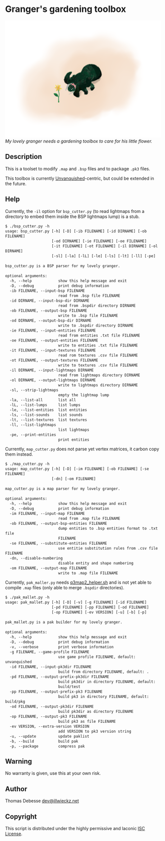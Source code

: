 Granger's gardening toolbox
===========================

![Cute Granger](doc/cute-granger.512.png)  
_My lovely granger needs a gardening toolbox to care for his little flower._

Description
-----------

This is a toolset to modify `.map` and `.bsp` files and to package `.pk3` files.

This toolbox is currently [Unvanquished](http://unvanquished.net)-centric, but could be extended in the future.

Help
----

Currently, the `-il` option for `bsp_cutter.py` (to read lightmaps from a directory to embed them inside the BSP lightmaps lump) is a stub.

```
$ ./bsp_cutter.py -h
usage: bsp_cutter.py [-h] [-D] [-ib FILENAME] [-id DIRNAME] [-ob FILENAME]
                     [-od DIRNAME] [-ie FILENAME] [-oe FILENAME]
                     [-it FILENAME] [-ot FILENAME] [-il DIRNAME] [-ol DIRNAME]
                     [-sl] [-la] [-lL] [-le] [-ls] [-lt] [-ll] [-pe]

bsp_cutter.py is a BSP parser for my lovely granger.

optional arguments:
  -h, --help            show this help message and exit
  -D, --debug           print debug information
  -ib FILENAME, --input-bsp FILENAME
                        read from .bsp file FILENAME
  -id DIRNAME, --input-bsp-dir DIRNAME
                        read from .bspdir directory DIRNAME
  -ob FILENAME, --output-bsp FILENAME
                        write to .bsp file FILENAME
  -od DIRNAME, --output-bsp-dir DIRNAME
                        write to .bspdir directory DIRNAME
  -ie FILENAME, --input-entities FILENAME
                        read from entities .txt file FILENAME
  -oe FILENAME, --output-entities FILENAME
                        write to entities .txt file FILENAME
  -it FILENAME, --input-textures FILENAME
                        read rom textures .csv file FILENAME
  -ot FILENAME, --output-textures FILENAME
                        write to textures .csv file FILENAME
  -il DIRNAME, --input-lightmaps DIRNAME
                        read from lightmaps directory DIRNAME
  -ol DIRNAME, --output-lightmaps DIRNAME
                        write to lightmaps directory DIRNAME
  -sl, --strip-lightmaps
                        empty the lightmap lump
  -la, --list-all       list all
  -lL, --list-lumps     list lumps
  -le, --list-entities  list entities
  -ls, --list-sounds    list sounds
  -lt, --list-textures  list textures
  -ll, --list-lightmaps
                        list lightmaps
  -pe, --print-entities
                        print entities
```

Currently, `map_cutter.py` does not parse yet vertex matrices, it carbon copy them instead.

```
$ ./map_cutter.py -h
usage: map_cutter.py [-h] [-D] [-im FILENAME] [-ob FILENAME] [-se FILENAME]
                     [-dn] [-om FILENAME]

map_cutter.py is a map parser for my lovely granger.

optional arguments:
  -h, --help            show this help message and exit
  -D, --debug           print debug information
  -im FILENAME, --input-map FILENAME
                        read from .map file FILENAME
  -ob FILENAME, --output-bsp-entities FILENAME
                        dump entities to .bsp entities format to .txt file
                        FILENAME
  -se FILENAME, --substitute-entities FILENAME
                        use entitie substitution rules from .csv file FILENAME
  -dn, --disable-numbering
                        disable entity and shape numbering
  -om FILENAME, --output-map FILENAME
                        write to .map file FILENAME
```

Currently, `pak_maller.py` needs [q3map2_helper.sh](https://github.com/illwieckz/q3map2_helper) and is not yet able to compile `.map` files (only able to merge `.bspdir` directories).

```
$ ./pak_mallet.py -h
usage: pak_mallet.py [-h] [-D] [-v] [-g FILENAME] [-id FILENAME]
                     [-pd FILENAME] [-pp FILENAME] [-od FILENAME]
                     [-op FILENAME] [-ev VERSION] [-u] [-b] [-p]

pak_mallet.py is a pak builder for my lovely granger.

optional arguments:
  -h, --help            show this help message and exit
  -D, --debug           print debug information
  -v, --verbose         print verbose information
  -g FILENAME, --game-profile FILENAME
                        use game profile FILENAME, default: unvanquished
  -id FILENAME, --input-pk3dir FILENAME
                        build from directory FILENAME, default: .
  -pd FILENAME, --output-prefix-pk3dir FILENAME
                        build pk3dir in directory FILENAME, default:
                        build/test
  -pp FILENAME, --output-prefix-pk3 FILENAME
                        build pk3 in directory FILENAME, default: build/pkg
  -od FILENAME, --output-pk3dir FILENAME
                        build pk3dir as directory FILENAME
  -op FILENAME, --output-pk3 FILENAME
                        build pk3 as file FILENAME
  -ev VERSION, --extra-version VERSION
                        add VERSION to pk3 version string
  -u, --update          update paklist
  -b, --build           build pak
  -p, --package         compress pak
```

Warning
-------

No warranty is given, use this at your own risk.

Author
------

Thomas Debesse <dev@illwieckz.net>

Copyright
---------

This script is distributed under the highly permissive and laconic [ISC License](COPYING.md).
